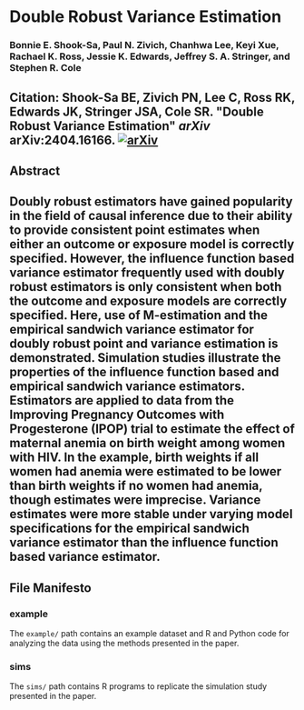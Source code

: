 # Double Robust Variance Estimation

### Bonnie E. Shook-Sa, Paul N. Zivich, Chanhwa Lee, Keyi Xue, Rachael K. Ross, Jessie K. Edwards, Jeffrey S. A. Stringer, and Stephen R. Cole

**Citation**: Shook-Sa BE, Zivich PN, Lee C, Ross RK, Edwards JK, Stringer JSA, Cole SR. "Double Robust Variance Estimation" *arXiv* arXiv:2404.16166.
[![arXiv](https://img.shields.io/badge/arXiv-2404.16166-b31b1b.svg)](https://arxiv.org/abs/2404.16166)
--------------------------------

## Abstract

Doubly robust estimators have gained popularity in the field of causal inference due to their ability to provide consistent point estimates when either an outcome or exposure model is correctly specified. However, the influence function based variance estimator frequently used with doubly robust estimators is only consistent when both the outcome and exposure models are correctly specified. Here, use of M-estimation and the empirical sandwich variance estimator for doubly robust point and variance estimation is demonstrated. Simulation studies illustrate the properties of the influence function based and empirical sandwich variance estimators. Estimators are applied to data from the Improving Pregnancy Outcomes with Progesterone (IPOP) trial to estimate the effect of maternal anemia on birth weight among women with HIV. In the example, birth weights if all women had anemia were estimated to be lower than birth weights if no women had anemia, though estimates were imprecise. Variance estimates were more stable under varying model specifications for the empirical sandwich variance estimator than the influence function based variance estimator. 
--------------------------------

## File Manifesto

### example
The `example/` path contains an example dataset and R and Python code for analyzing the data using the methods presented in the paper.

### sims
The `sims/` path contains R programs to replicate the simulation study presented in the paper.
